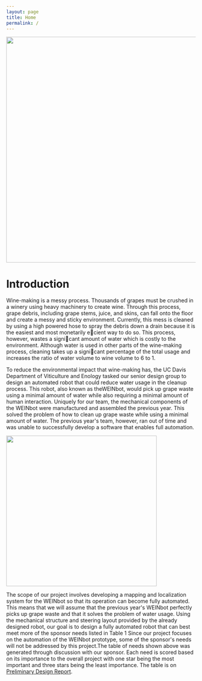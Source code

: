 ```yaml
---
layout: page
title: Home
permalink: /
---
```


<img src="{{site.url}}/images/WEINBot01.JPG" width="600">

# Introduction

Wine-making is a messy process. Thousands of grapes must be crushed in a winery using heavy
machinery to create wine. Through this process, grape debris, including grape stems, juice, and skins,
can fall onto the floor and create a messy and sticky environment. Currently, this mess is cleaned
by using a high powered hose to spray the debris down a drain because it is the easiest and most
monetarily ecient way to do so. This process, however, wastes a signicant amount of water which is
costly to the environment. Although water is used in other parts of the wine-making process, cleaning
takes up a signicant percentage of the total usage and increases the ratio of water volume to wine
volume to 6 to 1.

To reduce the environmental impact that wine-making has, the UC Davis Department of Viticulture
and Enology tasked our senior design group to design an automated robot that could reduce water
usage in the cleanup process. This robot, also known as theWEINbot, would pick up grape waste using
a minimal amount of water while also requiring a minimal amount of human interaction. Uniquely for
our team, the mechanical components of the WEINbot were manufactured and assembled the previous
year. This solved the problem of how to clean up grape waste while using a minimal amount of water.
The previous year's team, however, ran out of time and was unable to successfully develop a software
that enables full automation.

<img src="{{site.url}}/images/RobotFunctionalDiagram.png" width="400">

The scope of our project involves developing a mapping and localization system for the WEINbot so
that its operation can become fully automated. This means that we will assume that the previous
year's WEINbot perfectly picks up grape waste and that it solves the problem of water usage. Using
the mechanical structure and steering layout provided by the already designed robot, our goal is to
design a fully automated robot that can best meet more of the sponsor needs listed in Table 1 Since
our project focuses on the automation of the WEINbot prototype, some of the sponsor's needs will
not be addressed by this project.The table of needs shown above was generated through discussion
with our sponsor. Each need is scored based on its importance to the overall project with one star
being the most important and three stars being the least importance. The table is on [Preliminary Design Report]({{site.url}}/Files/PreliminaryDesignReport_WineryBot_EME185A_W2016.pdf).
